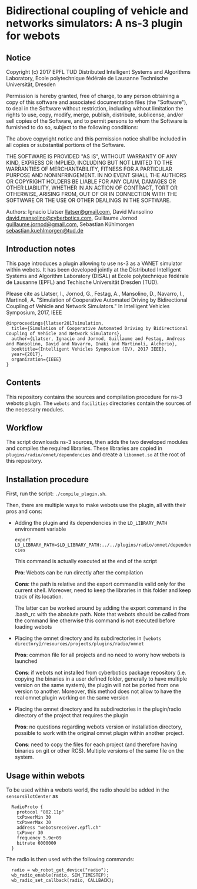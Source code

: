 # Bidirectional coupling of vehicle and networks simulators: A ns-3 plugin for webots

## Notice
  Copyright (c) 2017 EPFL TUD
  Distributed Intelligent Systems and Algorithms Laboratory,
  Ecole polytechnique fédérale de Lausanne
  Technische Universität, Dresden
  
  Permission is hereby granted, free of charge, to any person obtaining a copy
  of this software and associated documentation files (the "Software"), to deal
  in the Software without restriction, including without limitation the rights
  to use, copy, modify, merge, publish, distribute, sublicense, and/or sell
  copies of the Software, and to permit persons to whom the Software is
  furnished to do so, subject to the following conditions:
  
  The above copyright notice and this permission notice shall be included in all
  copies or substantial portions of the Software.
  
  THE SOFTWARE IS PROVIDED "AS IS", WITHOUT WARRANTY OF ANY KIND, EXPRESS OR
  IMPLIED, INCLUDING BUT NOT LIMITED TO THE WARRANTIES OF MERCHANTABILITY,
  FITNESS FOR A PARTICULAR PURPOSE AND NONINFRINGEMENT. IN NO EVENT SHALL THE
  AUTHORS OR COPYRIGHT HOLDERS BE LIABLE FOR ANY CLAIM, DAMAGES OR OTHER
  LIABILITY, WHETHER IN AN ACTION OF CONTRACT, TORT OR OTHERWISE, ARISING FROM,
  OUT OF OR IN CONNECTION WITH THE SOFTWARE OR THE USE OR OTHER DEALINGS IN THE
  SOFTWARE.
 
  Authors: Ignacio Llatser <llatser@gmail.com>,
  David Mansolino <david.mansolino@cyberbotics.com>,
  Guillaume Jornod <guillaume.jornod@gmail.com>,
  Sebastian Kühlmorgen <sebastian.kuehlmorgen@tud.de>

## Introduction notes
This page introduces a plugin allowing to use ns-3 as a VANET simulator within webots.
It has been developed jointly at the Distributed Intelligent Systems and Algorithm Laboratory (DISAL) at Ecole polytechnique fédérale de Lausanne (EPFL) and Techische Universität Dresden (TUD).

Please cite as Llatser, I., Jornod, G., Festag, A., Mansolino, D., Navarro, I., Martinoli, A. "Simulation of Cooperative Automated Driving by Bidirectional Coupling of Vehicle and Network Simulators." In Intelligent Vehicles Symposium, 2017, IEEE
```
@inproceedings{llatser2017simulation,
  title={Simulation of Cooperative Automated Driving by Bidirectional Coupling of Vehicle and Network Simulators},
  author={Llatser, Ignacio and Jornod, Guillaume and Festag, Andreas and Mansolino, David and Navarro, Inaki and Martinoli, Alcherio},
  booktitle={Intelligent Vehicles Symposium (IV), 2017 IEEE},
  year={2017},
  organization={IEEE}
}
```

## Contents
This repository contains the sources and compilation procedure for ns-3 webots plugin.
The `webots` and `facilities` directories contain the sources of the necessary modules.

## Workflow
The script downloads ns-3 sources, then adds the two developed modules and compiles the required libraries.
These libraries are copied in `plugins/radio/omnet/dependencies` and create a `libomnet.so` at the root of this repository.

## Installation procedure
First, run the script: `./compile_plugin.sh`.

Then, there are multiple ways to make webots use the plugin, all with their pros and cons:
- Adding the plugin and its dependencies in the `LD_LIBRARY_PATH` environment variable

	`export LD_LIBRARY_PATH=$LD_LIBRARY_PATH:../../plugins/radio/omnet/dependencies`

	This command is actually executed at the end of the script

	**Pro**: Webots can be run directly after the compilation

	**Cons**: the path is relative and the export command is valid only for the current shell. Moreover, need to keep the libraries in this folder and keep track of its location.

 	The latter can be worked around by adding the export command in the .bash_rc with the absolute path. Note that webots should be called from the command line otherwise this command is not executed before loading webots
- Placing the omnet directory and its subdirectories in `[webots directory]/resources/projects/plugins/radio/omnet`

	**Pros**: common file for all projects and no need to worry how webots is launched

 	**Cons**: if webots not installed from cyberbotics package repository (i.e. copying the binaries in a user defined folder, generally to have multiple version on the same system), the plugin will not be ported from one version to another. Moreover, this method does not allow to have the real omnet plugin working on the same version

- Placing the omnet directory and its subdirectories in the plugin/radio directory of the project that requires the plugin

 	**Pros**: no questions regarding webots version or installation directory, possible to work with the original omnet plugin within another project.

	**Cons**: need to copy the files for each project (and therefore having binaries on git or other RCS). Multiple versions of the same file on the system.

## Usage within webots
To be used within a webots world, the radio should be added in the `sensorsSlotCenter` as
```
  RadioProto {
    protocol "802.11p"
    txPowerMin 30
    txPowerMax 30
    address "webotsreceiver.epfl.ch"
    txPower 30
    frequency 5.9e+09
    bitrate 6000000
  }
```
The radio is then used with the following commands:
```
  radio = wb_robot_get_device("radio");
  wb_radio_enable(radio, SIM_TIMESTEP);
  wb_radio_set_callback(radio, CALLBACK);
```
